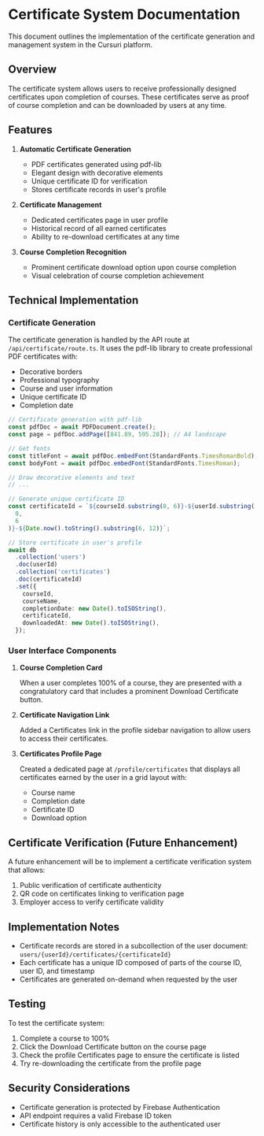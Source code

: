 # Certificate System Documentation

This document outlines the implementation of the certificate generation and management system in the Cursuri platform.

## Overview

The certificate system allows users to receive professionally designed certificates upon completion of courses. These certificates serve as proof of course completion and can be downloaded by users at any time.

## Features

1. **Automatic Certificate Generation**
   - PDF certificates generated using pdf-lib
   - Elegant design with decorative elements
   - Unique certificate ID for verification
   - Stores certificate records in user's profile

2. **Certificate Management**
   - Dedicated certificates page in user profile
   - Historical record of all earned certificates
   - Ability to re-download certificates at any time

3. **Course Completion Recognition**
   - Prominent certificate download option upon course completion
   - Visual celebration of course completion achievement

## Technical Implementation

### Certificate Generation

The certificate generation is handled by the API route at `/api/certificate/route.ts`. It uses the pdf-lib library to create professional PDF certificates with:

- Decorative borders
- Professional typography
- Course and user information
- Unique certificate ID
- Completion date

```typescript
// Certificate generation with pdf-lib
const pdfDoc = await PDFDocument.create();
const page = pdfDoc.addPage([841.89, 595.28]); // A4 landscape

// Get fonts
const titleFont = await pdfDoc.embedFont(StandardFonts.TimesRomanBold);
const bodyFont = await pdfDoc.embedFont(StandardFonts.TimesRoman);

// Draw decorative elements and text
// ...

// Generate unique certificate ID
const certificateId = `${courseId.substring(0, 6)}-${userId.substring(
  0,
  6
)}-${Date.now().toString().substring(6, 12)}`;

// Store certificate in user's profile
await db
  .collection('users')
  .doc(userId)
  .collection('certificates')
  .doc(certificateId)
  .set({
    courseId,
    courseName,
    completionDate: new Date().toISOString(),
    certificateId,
    downloadedAt: new Date().toISOString(),
  });
```

### User Interface Components

1. **Course Completion Card**

   When a user completes 100% of a course, they are presented with a congratulatory card that includes a prominent Download Certificate button.

2. **Certificate Navigation Link**

   Added a Certificates link in the profile sidebar navigation to allow users to access their certificates.

3. **Certificates Profile Page**

   Created a dedicated page at `/profile/certificates` that displays all certificates earned by the user in a grid layout with:
   - Course name
   - Completion date
   - Certificate ID
   - Download option

## Certificate Verification (Future Enhancement)

A future enhancement will be to implement a certificate verification system that allows:

1. Public verification of certificate authenticity
2. QR code on certificates linking to verification page
3. Employer access to verify certificate validity

## Implementation Notes

- Certificate records are stored in a subcollection of the user document: `users/{userId}/certificates/{certificateId}`
- Each certificate has a unique ID composed of parts of the course ID, user ID, and timestamp
- Certificates are generated on-demand when requested by the user

## Testing

To test the certificate system:

1. Complete a course to 100%
2. Click the Download Certificate button on the course page
3. Check the profile Certificates page to ensure the certificate is listed
4. Try re-downloading the certificate from the profile page

## Security Considerations

- Certificate generation is protected by Firebase Authentication
- API endpoint requires a valid Firebase ID token
- Certificate history is only accessible to the authenticated user
